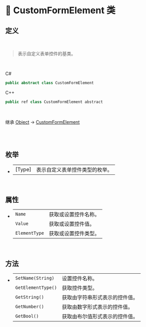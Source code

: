 # 🔖 CustomFormElement 类

## 定义

<br>

>表示自定义表单控件的基类。

<br>

C#
```C#
public abstract class CustomFormElement
```
C++
```C++
public ref class CustomFormElement abstract
```
<br>

继承 [Object](https://docs.microsoft.com/zh-cn/DotNET/api/system.object?view=net-6.0) → [CustomFormElement](zh_CN/NET/APIs/Namespace/LLNET.Form/Class/CustomFormElement.md)

<br>

<br>

## 枚举

- 
    |||
    |-|-|
    |[Type]|表示自定义表单控件类型的枚举。|
    
<br>

## 属性

- 
    |||
    |-|-|
    |`Name`|获取或设置控件名称。|
    |`Value`|获取或设置控件值。|
    |`ElementType`|获取或设置控件类型。|

<br>

## 方法

- 
    |||
    |-|-|
    |`SetName(String)`|设置控件名称。|
    |`GetElementType()`|获取控件类型。|
    |`GetString()`|获取由字符串形式表示的控件值。|
    |`GetNumber()`|获取由数字形式表示的控件值。|
    |`GetBool()`|获取由布尔值形式表示的控件值。|
